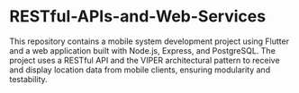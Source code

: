 # RESTful-APIs-and-Web-Services
This repository contains a mobile system development project using Flutter and a web application built with Node.js, Express, and PostgreSQL. The project uses a RESTful API and the VIPER architectural pattern to receive and display location data from mobile clients, ensuring modularity and testability.
